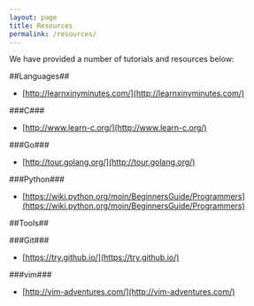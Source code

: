 ```yaml
---
layout: page
title: Resources
permalink: /resources/
---
```


We have provided a number of tutorials and resources below:

##Languages##

* [http://learnxinyminutes.com/](http://learnxinyminutes.com/)

###C###

* [http://www.learn-c.org/](http://www.learn-c.org/)

###Go###

* [http://tour.golang.org/](http://tour.golang.org/)

###Python###

* [https://wiki.python.org/moin/BeginnersGuide/Programmers](https://wiki.python.org/moin/BeginnersGuide/Programmers)

##Tools##

###Git###

* [https://try.github.io/](https://try.github.io/)

###vim###

* [http://vim-adventures.com/](http://vim-adventures.com/)
